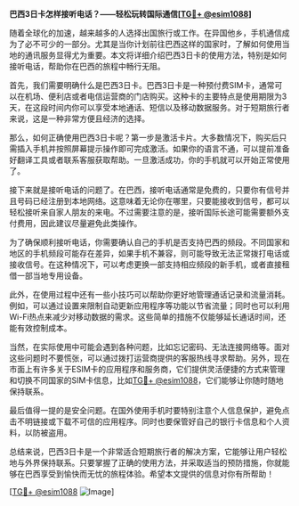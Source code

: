**巴西3日卡怎样接听电话？——轻松玩转国际通信[[TG💪+ @esim1088](https://t.me/s/esim1088)]**

随着全球化的加速，越来越多的人选择出国旅行或工作。在异国他乡，手机通信成为了必不可少的一部分。尤其是当你计划前往巴西这样的国家时，了解如何使用当地的通讯服务显得尤为重要。本文将详细介绍巴西3日卡的使用方法，特别是如何接听电话，帮助你在巴西的旅程中畅行无阻。

首先，我们需要明确什么是巴西3日卡。巴西3日卡是一种预付费SIM卡，通常可以在机场、便利店或者电信运营商的门店购买。这种卡的主要特点是使用期限为3天，在这段时间内你可以享受本地通话、短信以及移动数据服务。对于短期旅行者来说，这是一种非常方便且经济的选择。

那么，如何正确使用巴西3日卡呢？第一步是激活卡片。大多数情况下，购买后只需插入手机并按照屏幕提示操作即可完成激活。如果你的语言不通，可以提前准备好翻译工具或者联系客服获取帮助。一旦激活成功，你的手机就可以开始正常使用了。

接下来就是接听电话的问题了。在巴西，接听电话通常是免费的，只要你有信号并且号码已经注册到本地网络。这意味着无论你在哪里，只要能接收到信号，都可以轻松接听来自家人朋友的来电。不过需要注意的是，接听国际长途可能需要额外支付费用，因此建议尽量避免此类操作。

为了确保顺利接听电话，你需要确认自己的手机是否支持巴西的频段。不同国家和地区的手机频段可能存在差异，如果手机不兼容，则可能导致无法正常拨打电话或接收信号。在这种情况下，可以考虑更换一部支持相应频段的新手机，或者直接租借一部当地专用设备。

此外，在使用过程中还有一些小技巧可以帮助你更好地管理通话记录和流量消耗。例如，可以通过设置来限制自动更新应用程序等功能以节省流量；同时也可以利用Wi-Fi热点来减少对移动数据的需求。这些简单的措施不仅能够延长通话时间，还能有效控制成本。

当然，在实际使用中可能会遇到各种问题，比如忘记密码、无法连接网络等。面对这些问题时不要慌张，可以通过拨打运营商提供的客服热线寻求帮助。另外，现在市面上有许多关于ESIM卡的应用程序和服务商，它们提供灵活便捷的方式来管理和切换不同国家的SIM卡信息，比如[TG💪+ @esim1088](https://t.me/s/esim1088)，它们能够让你随时随地保持联系。

最后值得一提的是安全问题。在国外使用手机时要特别注意个人信息保护，避免点击不明链接或下载不可信的应用程序。同时也要保管好自己的银行卡信息和个人资料，以防被盗用。

总结来说，巴西3日卡是一个非常适合短期旅行者的解决方案，它能够让用户轻松地与外界保持联系。只要掌握了正确的使用方法，并采取适当的预防措施，你就能够在巴西享受到愉快而无忧的旅程体验。希望本文提供的信息对你有所帮助！

[[TG💪+ @esim1088](https://t.me/s/esim1088) ![Image](https://i.postimg.cc/4NQfJmqS/Snipaste-2025-05-13-00-14-12.png)]